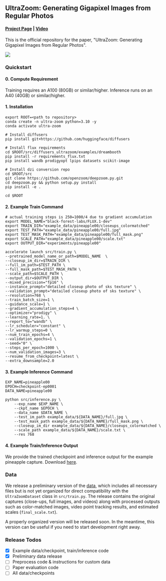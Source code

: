 ## UltraZoom: Generating Gigapixel Images from Regular Photos
#### [Project Page](https://ultra-zoom.github.io) | [Video](https://youtu.be/yIlnyoIxNPI)

This is the official repository for the paper, "UltraZoom: Generating Gigapixel Images from Regular Photos".

<img src="./assets/teaser_v3.gif"/>

### Quickstart

#### 0. Compute Requirement
Training requires an A100 (80GB) or similar/higher. Inference runs on an A40 (40GB) or similar/higher.

#### 1. Installation
```
export ROOT=<path to repository>
conda create -n ultra-zoom python=3.10 -y
conda activate ultra-zoom

# Install diffusers
pip install git+https://github.com/huggingface/diffusers

# Install flux requirements
cd $ROOT/src/diffusers_ultrazoom/examples/dreambooth
pip install -r requirements_flux.txt
pip install wandb prodigyopt lpips datasets scikit-image

# Install dzi conversion repo
cd $ROOT/src
git clone https://github.com/openzoom/deepzoom.py.git
cd deepzoom.py && python setup.py install
pip install -e .

cd $ROOT
```
#### 2. Example Train Command
```
# actual training steps is 250=1000/4 due to gradient accumulation
export MODEL_NAME="black-forest-labs/FLUX.1-dev"
export TRAIN_DIR="example_data/pineapple00/closeups_colormatched"
export TEST_PATH="example_data/pineapple00/full.jpg"
export TEST_MASK_PATH="example_data/pineapple00/full_mask.png"
export SCALE_PATH="example_data/pineapple00/scale.txt"
export OUTPUT_DIR="experiments/pineapple00"

accelerate launch src/train.py \
--pretrained_model_name_or_path=$MODEL_NAME  \
--closeup_im_dir=$TRAIN_DIR \
--full_im_path=$TEST_PATH \
--full_mask_path=$TEST_MASK_PATH \
--scale_path=$SCALE_PATH \
--output_dir=$OUTPUT_DIR \
--mixed_precision="fp16" \
--instance_prompt="detailed closeup photo of sks texture" \
--validation_prompt="detailed closeup photo of sks texture" \
--resolution=768 \
--train_batch_size=1 \
--guidance_scale=1 \
--gradient_accumulation_steps=4 \
--optimizer="prodigy" \
--learning_rate=1. \
--report_to="wandb" \
--lr_scheduler="constant" \
--lr_warmup_steps=0 \
--num_train_epochs=4 \
--validation_epochs=1 \
--seed="0" \
--steps_per_epoch=1000 \
--num_validation_images=3 \
--resume_from_checkpoint=latest \
--extra_downsample=2.0
```
#### 3. Example Inference Command
```
EXP_NAME=pineapple00
EPOCH=checkpoint-ep0001
DATA_NAME=pineapple00

python src/inference.py \
    --exp_name $EXP_NAME \
    --ckpt_name $EPOCH \
    --data_name $DATA_NAME \
    --test_im_path example_data/${DATA_NAME}/full.jpg \
    --test_mask_path example_data/${DATA_NAME}/full_mask.png \
    --closeup_im_dir example_data/${DATA_NAME}/closeups_colormatched \
    --scale_path example_data/${DATA_NAME}/scale.txt \
    --res 768
```
#### 4. Example Train/Inference Output
We provide the trained checkpoint and inference output for the example pineapple capture. Download [here](https://drive.google.com/file/d/1ucCqIuqtb7e2G4sAUsQ2-Ly8ipj6mfHE/view?usp=drive_link).

### Data
We release a preliminary version of the [data](https://drive.google.com/file/d/1BOgFL676ouGMsS_HvbKLfxG4tsXVCOsY/view?usp=drive_link), which includes all necessary files but is not yet organized for direct compatibility with the `UltraZoomDataset` class in `src/train.py`. The release contains the original captures (close-ups, full images, and videos) along with processed outputs such as color-matched images, video point tracking results, and estimated scales (`final_scale.txt`).

A properly organized version will be released soon. In the meantime, this version can be useful if you need to start development right away.

### Release Todos
- [x] Example data/checkpoint, train/inference code
- [x] Preliminary data release
- [ ] Preprocess code & instructions for custom data
- [ ] Paper evaluation code
- [ ] All data/checkpoints
